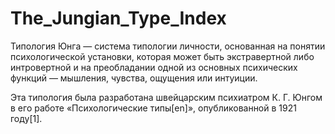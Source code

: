 # The_Jungian_Type_Index

Типология Юнга — система типологии личности, основанная на понятии психологической установки, которая может быть экстравертной либо интровертной и на преобладании одной из основных психических функций — мышления, чувства, ощущения или интуиции.

Эта типология была разработана швейцарским психиатром К. Г. Юнгом в его работе «Психологические типы[en]», опубликованной в 1921 году[1].